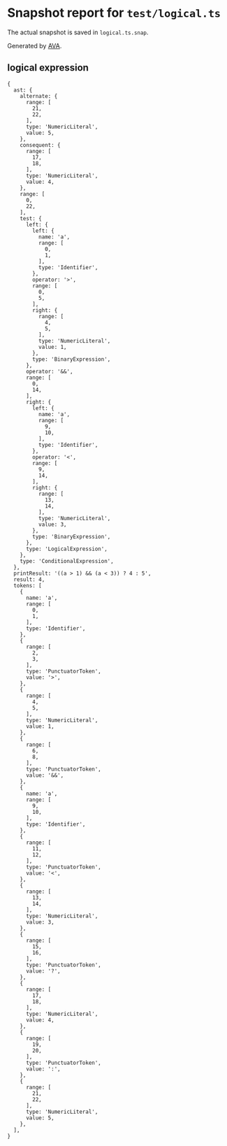 # Snapshot report for `test/logical.ts`

The actual snapshot is saved in `logical.ts.snap`.

Generated by [AVA](https://avajs.dev).

## logical expression

    {
      ast: {
        alternate: {
          range: [
            21,
            22,
          ],
          type: 'NumericLiteral',
          value: 5,
        },
        consequent: {
          range: [
            17,
            18,
          ],
          type: 'NumericLiteral',
          value: 4,
        },
        range: [
          0,
          22,
        ],
        test: {
          left: {
            left: {
              name: 'a',
              range: [
                0,
                1,
              ],
              type: 'Identifier',
            },
            operator: '>',
            range: [
              0,
              5,
            ],
            right: {
              range: [
                4,
                5,
              ],
              type: 'NumericLiteral',
              value: 1,
            },
            type: 'BinaryExpression',
          },
          operator: '&&',
          range: [
            0,
            14,
          ],
          right: {
            left: {
              name: 'a',
              range: [
                9,
                10,
              ],
              type: 'Identifier',
            },
            operator: '<',
            range: [
              9,
              14,
            ],
            right: {
              range: [
                13,
                14,
              ],
              type: 'NumericLiteral',
              value: 3,
            },
            type: 'BinaryExpression',
          },
          type: 'LogicalExpression',
        },
        type: 'ConditionalExpression',
      },
      printResult: '((a > 1) && (a < 3)) ? 4 : 5',
      result: 4,
      tokens: [
        {
          name: 'a',
          range: [
            0,
            1,
          ],
          type: 'Identifier',
        },
        {
          range: [
            2,
            3,
          ],
          type: 'PunctuatorToken',
          value: '>',
        },
        {
          range: [
            4,
            5,
          ],
          type: 'NumericLiteral',
          value: 1,
        },
        {
          range: [
            6,
            8,
          ],
          type: 'PunctuatorToken',
          value: '&&',
        },
        {
          name: 'a',
          range: [
            9,
            10,
          ],
          type: 'Identifier',
        },
        {
          range: [
            11,
            12,
          ],
          type: 'PunctuatorToken',
          value: '<',
        },
        {
          range: [
            13,
            14,
          ],
          type: 'NumericLiteral',
          value: 3,
        },
        {
          range: [
            15,
            16,
          ],
          type: 'PunctuatorToken',
          value: '?',
        },
        {
          range: [
            17,
            18,
          ],
          type: 'NumericLiteral',
          value: 4,
        },
        {
          range: [
            19,
            20,
          ],
          type: 'PunctuatorToken',
          value: ':',
        },
        {
          range: [
            21,
            22,
          ],
          type: 'NumericLiteral',
          value: 5,
        },
      ],
    }
